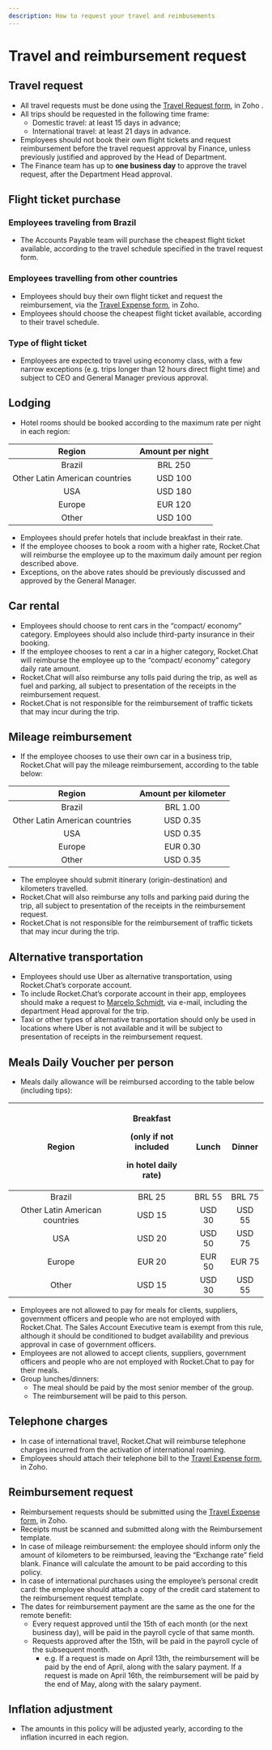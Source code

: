 ```yaml
---
description: How to request your travel and reimbusements
---
```


# Travel and reimbursement request

## Travel request

* All travel requests must be done using the [Travel Request form](https://people.zoho.com/rocketchat/zp#travel/form/listview-formId:524549000000035731/viewId:524549000000035733), in Zoho .
* All trips should be requested in the following time frame:
  * Domestic travel: at least 15 days in advance;
  * International travel: at least 21 days in advance.
* Employees should not book their own flight tickets and request reimbursement before the travel request approval by Finance, unless previously justified and approved by the Head of Department.
* The Finance team has up to **one business day** to approve the travel request, after the Department Head approval.

## Flight ticket purchase

### Employees traveling from Brazil

* The Accounts Payable team will purchase the cheapest flight ticket available, according to the travel schedule specified in the travel request form.

### Employees travelling from other countries

* Employees should buy their own flight ticket and request the reimbursement, via the [Travel Expense form](https://people.zoho.com/rocketchat/zp#travel/form/add-formLinkName:travelexpenses), in Zoho.
* Employees should choose the cheapest flight ticket available, according to their travel schedule.

### Type of flight ticket

* Employees are expected to travel using economy class, with a few narrow exceptions \(e.g. trips longer than 12 hours direct flight time\) and subject to CEO and General Manager previous approval.

## Lodging

* Hotel rooms should be booked according to the maximum rate per night in each region:

| Region | Amount per night |
| :---: | :---: |
| Brazil | BRL 250 |
| Other Latin American countries | USD 100 |
| USA | USD 180 |
| Europe | EUR 120 |
| Other | USD 100 |

* Employees should prefer hotels that include breakfast in their rate.
* If the employee chooses to book a room with a higher rate, Rocket.Chat will reimburse the employee up to the maximum daily amount per region described above.
* Exceptions, on the above rates should be previously discussed and approved by the General Manager.

## Car rental

* Employees should choose to rent cars in the “compact/ economy” category. Employees should also include third-party insurance in their booking.
* If the employee chooses to rent a car in a higher category, Rocket.Chat will reimburse the employee up to the “compact/ economy” category daily rate amount.
* Rocket.Chat will also reimburse any tolls paid during the trip, as well as fuel and parking, all subject to presentation of  the receipts in the reimbursement request.
* Rocket.Chat is not responsible for the reimbursement of traffic tickets that may incur during the trip.

## Mileage reimbursement

* If the employee chooses to use their own car in a business trip, Rocket.Chat will pay the mileage reimbursement, according to the table below:

| Region | Amount per kilometer |
| :---: | :---: |
| Brazil | BRL 1.00 |
| Other Latin American countries | USD 0.35 |
| USA | USD 0.35 |
| Europe | EUR 0.30 |
| Other | USD 0.35 |

* The employee should submit itinerary \(origin-destination\) and kilometers travelled.
* Rocket.Chat will also reimburse any tolls and parking paid during the trip, all subject to presentation of  the receipts in the reimbursement request.
* Rocket.Chat is not responsible for the reimbursement of traffic tickets that may incur during the trip.

## Alternative transportation

* Employees should use Uber as alternative transportation, using Rocket.Chat’s corporate account.
* To include Rocket.Chat’s corporate account in their app, employees should make a request to [Marcelo Schmidt](mailto:marcelo.schmidt@rocket.chat), via e-mail, including the department Head approval for the trip.
* Taxi or other types of alternative transportation should only be used in locations where Uber is not available and it will be subject to presentation of receipts in the reimbursement request.

## Meals Daily Voucher per person

* Meals daily allowance will be reimbursed according to the table below \(including tips\):

<table>
  <thead>
    <tr>
      <th style="text-align:center">Region</th>
      <th style="text-align:center">
        <p>Breakfast</p>
        <p>(only if not included</p>
        <p>in hotel daily rate)</p>
      </th>
      <th style="text-align:center">Lunch</th>
      <th style="text-align:center">Dinner</th>
    </tr>
  </thead>
  <tbody>
    <tr>
      <td style="text-align:center">Brazil</td>
      <td style="text-align:center">BRL 25</td>
      <td style="text-align:center">BRL 55</td>
      <td style="text-align:center">BRL 75</td>
    </tr>
    <tr>
      <td style="text-align:center">Other Latin American countries</td>
      <td style="text-align:center">USD 15</td>
      <td style="text-align:center">USD 30</td>
      <td style="text-align:center">USD 55</td>
    </tr>
    <tr>
      <td style="text-align:center">USA</td>
      <td style="text-align:center">USD 20</td>
      <td style="text-align:center">USD 50</td>
      <td style="text-align:center">USD 75</td>
    </tr>
    <tr>
      <td style="text-align:center">Europe</td>
      <td style="text-align:center">EUR 20</td>
      <td style="text-align:center">EUR 50</td>
      <td style="text-align:center">EUR 75</td>
    </tr>
    <tr>
      <td style="text-align:center">Other</td>
      <td style="text-align:center">USD 15</td>
      <td style="text-align:center">USD 30</td>
      <td style="text-align:center">USD 55</td>
    </tr>
  </tbody>
</table>

* Employees are not allowed to pay for meals for clients, suppliers, government officers and people who are not employed with Rocket.Chat. The Sales Account Executive team is exempt from this rule, although it should be conditioned to budget availability and previous approval in case of government officers.
* Employees are not allowed to accept clients, suppliers, government officers and people who are not employed with Rocket.Chat to pay for their meals.
* Group lunches/dinners:
  * The meal should be paid by the most senior member of the group.
  * The reimbursement will be paid to this person.

## Telephone charges

* In case of international travel, Rocket.Chat will reimburse telephone charges incurred from the activation of international roaming.
* Employees should attach their telephone bill to the [Travel Expense form](https://people.zoho.com/rocketchat/zp#travel/form/add-formLinkName:travelexpenses), in Zoho.

## Reimbursement request 

* Reimbursement requests should be submitted using the [Travel Expense form](https://people.zoho.com/rocketchat/zp#travel/form/add-formLinkName:travelexpenses), in Zoho.
* Receipts must be scanned and submitted along with the Reimbursement template.
* In case of mileage reimbursement: the employee should inform only the amount of kilometers to be reimbursed, leaving the “Exchange rate” field blank. Finance will calculate the amount to be paid according to this policy.
* In case of international purchases using the employee’s personal credit card: the employee should attach a copy of the credit card statement to the reimbursement request template.
* The dates for reimbursement payment are the same as the one for the remote benefit:
  * Every request approved until the 15th of each month \(or the next business day\), will be paid in the payroll cycle of that same month. 
  * Requests approved after the 15th, will be paid in the payroll cycle of the subsequent month.
    * e.g. If a request is made on April 13th, the reimbursement will be paid by the end of April, along with the salary payment. If a request is made on April 16th, the reimbursement will be paid by the end of May, along with the salary payment.

## Inflation adjustment

* The amounts in this policy will be adjusted yearly, according to the inflation incurred in each region.

